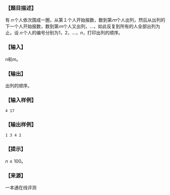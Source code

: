 ### 【题目描述】

有$ｎ$个人依次围成一圈，从第$１$个人开始报数，数到第$ｍ$个人出列，然后从出列的下一个人开始报数，数到第$ｍ$个人又出列，…，如此反复到所有的人全部出列为止。设$ｎ$个人的编号分别为$1，2，…，n$，打印出列的顺序。

### 【输入】

$n$和$m$。

### 【输出】

出列的顺序。

### 【输入样例】

```
4 17
```

### 【输出样例】

```
1 3 4 2
```

### 【提示】

$n ≤ 100$。


 ### 【来源】

 一本通在线评测 